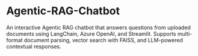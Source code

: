 # Agentic-RAG-Chatbot
 An interactive Agentic RAG chatbot that answers questions from uploaded documents using LangChain, Azure OpenAI, and Streamlit.  Supports multi-format document parsing, vector search with FAISS, and LLM-powered contextual responses.
